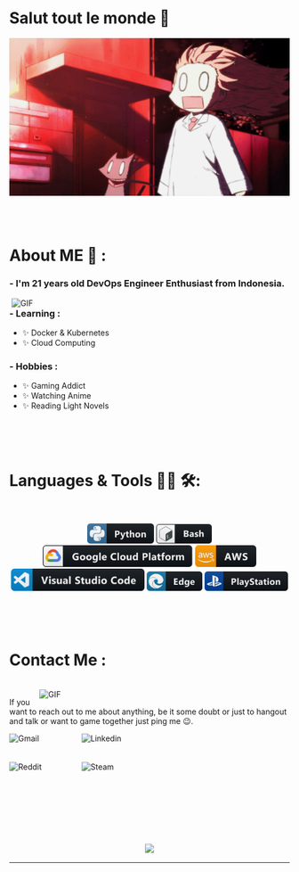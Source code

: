 # Salut tout le monde 👋

<div align="center">
<img hight="300" width="700" alt="GIF" align="center" src="https://github.com/redvsty/redvsty/blob/main/assets/anime.gif">
</div>

</br>
</br>
</br>


# About ME 💬 :

### - I'm 21 years old DevOps Engineer Enthusiast from Indonesia.

<img hight="400" width="500" alt="GIF" align="right" src="https://github.com/Xx-Ashutosh-xX/Xx-Ashutosh-xX/blob/master/assets/1936.gif">

### - Learning :
- ✨ Docker & Kubernetes
- ✨ Cloud Computing

### - Hobbies : 
- ✨ Gaming Addict
- ✨ Watching Anime
- ✨ Reading Light Novels

</br>
</br>
</br>



# Languages & Tools 👨‍💻 🛠:
</br>

<p align="center">

<!-- For more icons please follow  https://github.com/MikeCodesDotNET/ColoredBadges -->
<img src="https://github.com/redvsty/redvsty/blob/main/assets/icons/python.png" alt="python" width="120" hight="50">
<img src="https://github.com/redvsty/redvsty/blob/main/assets/icons/bash.png" alt="bash" width="100" hight="50">
</br>
<img src="https://github.com/redvsty/redvsty/blob/main/assets/icons/google_cloud_platform.png" alt="google_cloud_platform" width="270" hight="50">
<img src="https://github.com/redvsty/redvsty/blob/main/assets/icons/aws.png" alt="amazon_web_service" width="110" hight="50">
</br>
<img src="https://github.com/redvsty/redvsty/blob/main/assets/icons/visualstudio_code.png" alt="visualstudio_code" width="240" hight="50">
<img src="https://github.com/redvsty/redvsty/blob/main/assets/icons/edge.png" alt="edge" width="100" hight="50">
<img src="https://github.com/redvsty/redvsty/blob/main/assets/icons/playstation@3x.png" alt="playstation" width="150" hight="50">
</p>
</br>
</br>
</br>



# Contact Me :

<p>
 </br>


<img hight="320" width="450" align="right" alt="GIF" src="https://github.com/Xx-Ashutosh-xX/Xx-Ashutosh-xX/blob/master/assets/93195.gif">


If you want to reach out to me about anything, be it some doubt or just to hangout and talk or want to game together just ping me 😉.

<a href="mailto:elsandapan@gmail.com">
 <img align="left" alt="Gmail" width="130" hight="100" src="https://github.com/Xx-Ashutosh-xX/Xx-Ashutosh-xX/blob/master/assets/icons/gmail.png" />
</a>
<a href="https://www.linkedin.com/in/ashutosh-saxena-7b326817b/">
  <img align="left" alt="Linkedin" width="150" hight="100" src="https://github.com/Xx-Ashutosh-xX/Xx-Ashutosh-xX/blob/master/assets/icons/linkedin.png" />
</br>
</br>
</br>
</a>
<a href="https://www.reddit.com/user/X_Ashutosh_X">
  <img align="left" alt=" Reddit" width="130" hight="100" src="https://github.com/Xx-Ashutosh-xX/Xx-Ashutosh-xX/blob/master/assets/icons/reddit.png" />
</a>
<a href="https://steamcommunity.com/profiles/76561198182224539/">
  <img align="left" alt="Steam" width="130" hight="100" src="https://github.com/Xx-Ashutosh-xX/Xx-Ashutosh-xX/blob/master/assets/icons/steam.png" />
</a>
 </p>
 

</br>
</br>
</br>
</br>
</br>
</br>
</br>



<p align="center" >  
  <a href="https://github.com/anuraghazra/github-readme-stats"> 
<img  src="https://github-readme-stats.vercel.app/api?username=redvsty&&show_icons=true&theme=radical"/>
  </a>
  </p>

*************
